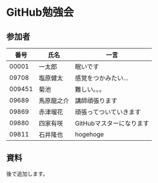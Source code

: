 # GitHub勉強会

## 参加者

|番号|氏名|一言|
|---|---|---|
|00001|一太郎|眠いです|
|09708|塩原健太|感覚をつかみたい…|
|009451|菊池|難しい。。。|
|09689|馬原龍之介|講師頑張ります|
|09869|赤津瑠花|頑張ってついていきます|
|09880|四家有咲|GitHubマスターになります|
|09811|石井隆也|hogehoge|

## 資料
後で追加します。

## 
